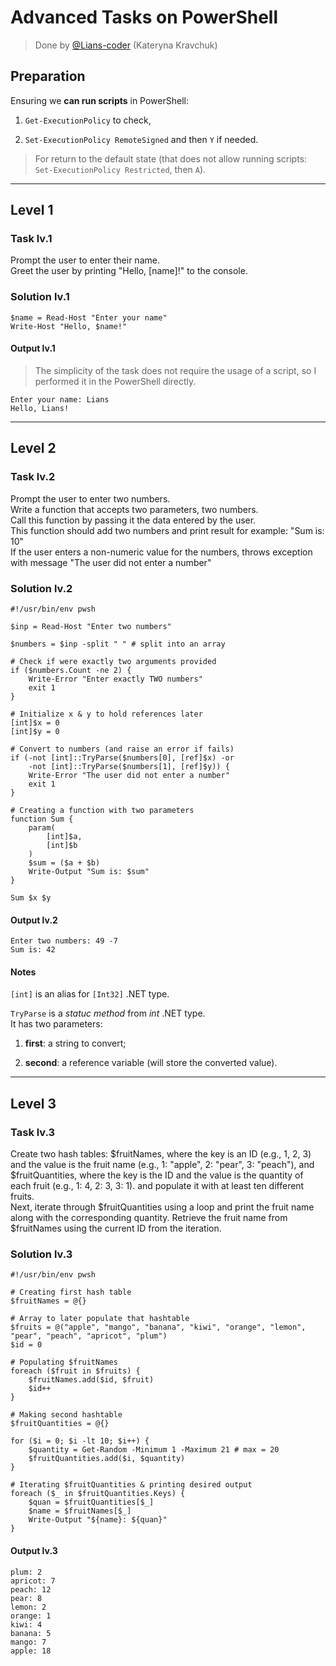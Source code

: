# Advanced Tasks on PowerShell

>Done by [@Lians-coder](https://github.com/Lians-coder) (Kateryna Kravchuk)  

## Preparation

Ensuring we **can run scripts** in PowerShell:  

1. `Get-ExecutionPolicy` to check,  

2. `Set-ExecutionPolicy RemoteSigned` and then `Y` if needed.  

> For return to the default state (that does not allow running scripts:  
`Set-ExecutionPolicy Restricted`, then `A`).  

---

## Level 1

### Task lv.1

Prompt the user to enter their name.  
Greet the user by printing "Hello, [name]!" to the console.  

### Solution lv.1

```pwsh
$name = Read-Host "Enter your name"
Write-Host "Hello, $name!"
```

#### Output lv.1

> The simplicity of the task does not require the usage of a script, so I performed it in the PowerShell directly.  

```pwsh
Enter your name: Lians
Hello, Lians!
```

---

## Level 2

### Task lv.2

Prompt the user to enter two numbers.  
Write a function that accepts two parameters, two numbers.  
Call this function by passing it the data entered by the user.  
This function should add two numbers and print result for example: "Sum is: 10"  
If the user enters a non-numeric value for the numbers, throws exception with message "The user did not enter a number"  

### Solution lv.2

```pwsh
#!/usr/bin/env pwsh

$inp = Read-Host "Enter two numbers"

$numbers = $inp -split " " # split into an array

# Check if were exactly two arguments provided
if ($numbers.Count -ne 2) {
    Write-Error "Enter exactly TWO numbers"
    exit 1
}

# Initialize x & y to hold references later
[int]$x = 0
[int]$y = 0

# Convert to numbers (and raise an error if fails)
if (-not [int]::TryParse($numbers[0], [ref]$x) -or 
    -not [int]::TryParse($numbers[1], [ref]$y)) {
    Write-Error "The user did not enter a number"
    exit 1
}

# Creating a function with two parameters
function Sum { 
    param(
        [int]$a,
        [int]$b
    )
    $sum = ($a + $b)
    Write-Output "Sum is: $sum"
}

Sum $x $y

```

#### Output lv.2

```pwsh
Enter two numbers: 49 -7
Sum is: 42
```

#### Notes

`[int]` is an alias for `[Int32]` .NET type.  

`TryParse` is a *statuc method* from *int* .NET type.  
It has two parameters:  

1. **first**: a string to convert;  

2. **second**: a reference variable (will store the converted value).  

---

## Level 3

### Task lv.3

Create two hash tables: $fruitNames, where the key is an ID (e.g., 1, 2, 3) and the value is the fruit name (e.g., 1: "apple", 2: "pear", 3: "peach"), and $fruitQuantities, where the key is the ID and the value is the quantity of each fruit (e.g., 1: 4, 2: 3, 3: 1). and populate it with at least ten different fruits.  
Next, iterate through $fruitQuantities using a loop and print the fruit name along with the corresponding quantity. Retrieve the fruit name from $fruitNames using the current ID from the iteration.  

### Solution lv.3

```pwsh
#!/usr/bin/env pwsh

# Creating first hash table
$fruitNames = @{}

# Array to later populate that hashtable
$fruits = @("apple", "mango", "banana", "kiwi", "orange", "lemon", "pear", "peach", "apricot", "plum")
$id = 0

# Populating $fruitNames
foreach ($fruit in $fruits) {
    $fruitNames.add($id, $fruit)
    $id++
}

# Making second hashtable
$fruitQuantities = @{}

for ($i = 0; $i -lt 10; $i++) {
    $quantity = Get-Random -Minimum 1 -Maximum 21 # max = 20
    $fruitQuantities.add($i, $quantity)
}

# Iterating $fruitQuantities & printing desired output
foreach ($_ in $fruitQuantities.Keys) {
    $quan = $fruitQuantities[$_]
    $name = $fruitNames[$_]
    Write-Output "${name}: ${quan}"
}

```

#### Output lv.3

```pwsh
plum: 2
apricot: 7
peach: 12
pear: 8
lemon: 2
orange: 1
kiwi: 4
banana: 5
mango: 7
apple: 18
```
